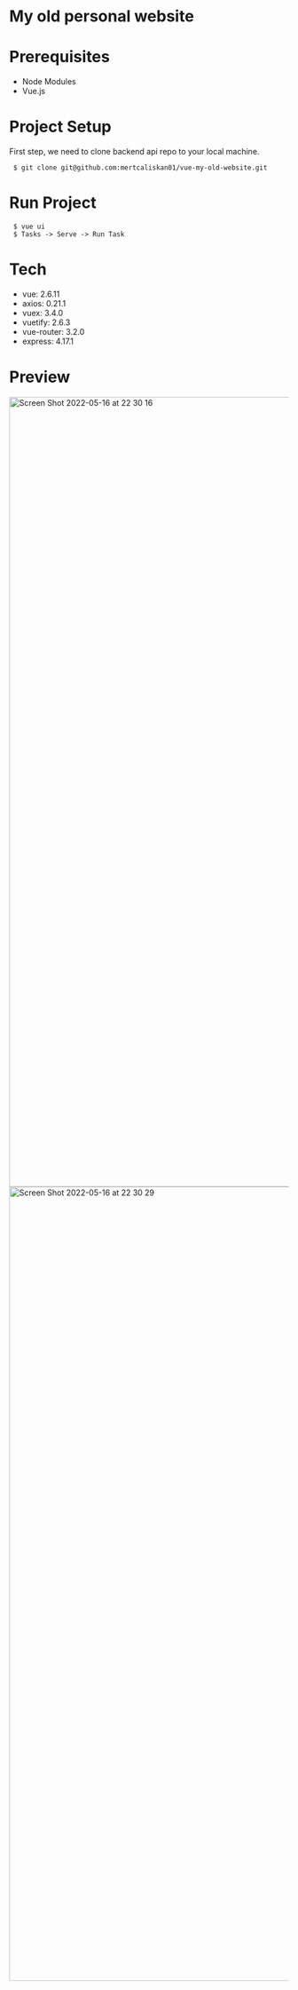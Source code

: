 # My old personal website

  
# Prerequisites
  - Node Modules
  - Vue.js

# Project Setup
First step, we need to clone backend api repo to your local machine.

     $ git clone git@github.com:mertcaliskan01/vue-my-old-website.git
     
# Run Project
     $ vue ui
     $ Tasks -> Serve -> Run Task

# Tech
  - vue: 2.6.11
  - axios: 0.21.1
  - vuex: 3.4.0
  - vuetify: 2.6.3
  - vue-router: 3.2.0
  - express: 4.17.1
  
# Preview


<img width="1423" alt="Screen Shot 2022-05-16 at 22 30 16" src="https://user-images.githubusercontent.com/47431669/168668583-ea5ccfbc-5796-4e63-a1f6-ba90817dd24c.png">


<img width="1431" alt="Screen Shot 2022-05-16 at 22 30 29" src="https://user-images.githubusercontent.com/47431669/168668731-c611f4a3-9f87-4c9c-9bf0-8a8803289a84.png">
